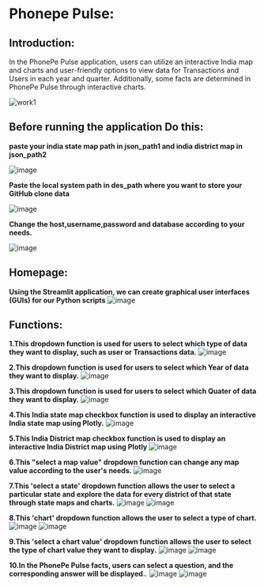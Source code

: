 # Phonepe Pulse:
## Introduction:
 In the PhonePe Pulse application, users can utilize an interactive India map and charts and user-friendly options to view data for Transactions and Users in each year and quarter. Additionally, some facts are determined in PhonePe Pulse through interactive charts.
 
![work1](https://github.com/berlinand/Berlin_B_phonepe_pulse_project/assets/154864172/0ff12124-4f25-4126-ba30-bdcf88dd1224)


## Before running the application Do this:
**paste your india state map path in json_path1 and india district map in json_path2**

![image](https://github.com/berlinand/Berlin_B_phonepe_pulse_project/assets/154864172/826af29a-ddd0-40f5-a3ce-22144422d396)

**Paste the local system path in des_path where you want to store your GitHub clone data**

![image](https://github.com/berlinand/Berlin_B_phonepe_pulse_project/assets/154864172/80502b56-7a29-4a70-8cdb-9bbac618f155)

**Change the host,username,password and database according to your needs.**

![image](https://github.com/berlinand/Berlin_B_phonepe_pulse_project/assets/154864172/a9e17bc9-8e49-43c1-b3b2-6a7f068bfc26)




## Homepage:
 **Using the Streamlit application, we can create graphical user interfaces (GUIs) for our Python scripts**
![image](https://github.com/berlinand/Berlin_B_phonepe_pulse_project/assets/154864172/3f2e20a1-2ebc-4156-a654-1698dfa82281)

## Functions:
**1.This dropdown function is used for users to select which type of data they want to display, such as user or Transactions data.**
![image](https://github.com/berlinand/Berlin_B_phonepe_pulse_project/assets/154864172/4d0a6a91-570c-4db0-8c49-d8025e8f1d2a)

**2.This dropdown function is used for users to select which Year of data they want to display.**
![image](https://github.com/berlinand/Berlin_B_phonepe_pulse_project/assets/154864172/be4e2d47-664e-49c2-8b46-02f12093181e)

**3.This dropdown function is used for users to select which Quater of data they want to display.**
![image](https://github.com/berlinand/Berlin_B_phonepe_pulse_project/assets/154864172/01f11894-1043-45f1-8143-9fdd3917518b)

**4.This India state map checkbox function is used to display an interactive India state map using Plotly.**
![image](https://github.com/berlinand/Berlin_B_phonepe_pulse_project/assets/154864172/3569f550-0841-45cc-b411-92537dc6db3e)

**5.This India District map checkbox function is used to display an interactive India District map using Plotly**
![image](https://github.com/berlinand/Berlin_B_phonepe_pulse_project/assets/154864172/8c23dad5-716f-49e9-b4ef-cff427b2ede8)

**6.This "select a map value" dropdown function can change any map value according to the user's needs.**
![image](https://github.com/berlinand/Berlin_B_phonepe_pulse_project/assets/154864172/007dbba6-3f9d-4a3a-bf50-b6eeaa13ebf9)

**7.This 'select a state' dropdown function allows the user to select a particular state and explore the data for every district of that state through state maps and charts.**
![image](https://github.com/berlinand/Berlin_B_phonepe_pulse_project/assets/154864172/32ad43dd-364a-4ffe-b501-8cbb59a6c319)
![image](https://github.com/berlinand/Berlin_B_phonepe_pulse_project/assets/154864172/23b7f581-f025-43dd-9d7c-5676170a0d0a)

**8.This 'chart' dropdown function allows the user to select a type of chart.**
![image](https://github.com/berlinand/Berlin_B_phonepe_pulse_project/assets/154864172/d69f3c97-ff7b-46e1-ab71-03dda0ba5eb8)
![image](https://github.com/berlinand/Berlin_B_phonepe_pulse_project/assets/154864172/1fe987fb-31f1-4301-9ed8-8dcd83e10070)

**9.This 'select a chart value' dropdown function allows the user to select the type of chart value they want to display.**
![image](https://github.com/berlinand/Berlin_B_phonepe_pulse_project/assets/154864172/aa2f715f-1c32-4e11-8632-b19ae87593e6)
![image](https://github.com/berlinand/Berlin_B_phonepe_pulse_project/assets/154864172/5368cf53-18b9-4c7c-8e1a-687a39158add)

**10.In the PhonePe Pulse facts, users can select a question, and the corresponding answer will be displayed.**.
![image](https://github.com/berlinand/Berlin_B_phonepe_pulse_project/assets/154864172/29ddd398-ecd4-4f0f-addd-e4c41ad0b1e7)
![image](https://github.com/berlinand/Berlin_B_phonepe_pulse_project/assets/154864172/d494c07c-57e6-41bd-9bfa-2e8682ff83ec)










